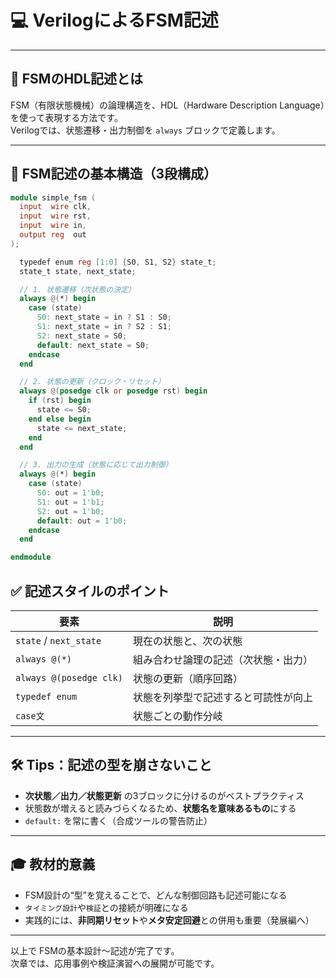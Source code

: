 # 💻 VerilogによるFSM記述

---

## 📘 FSMのHDL記述とは

FSM（有限状態機械）の論理構造を、HDL（Hardware Description Language）を使って表現する方法です。  
Verilogでは、状態遷移・出力制御を `always` ブロックで定義します。

---

## 🧩 FSM記述の基本構造（3段構成）

```verilog
module simple_fsm (
  input  wire clk,
  input  wire rst,
  input  wire in,
  output reg  out
);

  typedef enum reg [1:0] {S0, S1, S2} state_t;
  state_t state, next_state;

  // 1. 状態遷移（次状態の決定）
  always @(*) begin
    case (state)
      S0: next_state = in ? S1 : S0;
      S1: next_state = in ? S2 : S1;
      S2: next_state = S0;
      default: next_state = S0;
    endcase
  end

  // 2. 状態の更新（クロック・リセット）
  always @(posedge clk or posedge rst) begin
    if (rst) begin
      state <= S0;
    end else begin
      state <= next_state;
    end
  end

  // 3. 出力の生成（状態に応じて出力制御）
  always @(*) begin
    case (state)
      S0: out = 1'b0;
      S1: out = 1'b1;
      S2: out = 1'b0;
      default: out = 1'b0;
    endcase
  end

endmodule
```

## ✅ 記述スタイルのポイント

| 要素 | 説明 |
|------|------|
| `state` / `next_state` | 現在の状態と、次の状態 |
| `always @(*)` | 組み合わせ論理の記述（次状態・出力） |
| `always @(posedge clk)` | 状態の更新（順序回路） |
| `typedef enum` | 状態を列挙型で記述すると可読性が向上 |
| `case文` | 状態ごとの動作分岐 |

---

## 🛠 Tips：記述の型を崩さないこと

- **次状態／出力／状態更新** の3ブロックに分けるのがベストプラクティス
- 状態数が増えると読みづらくなるため、**状態名を意味あるもの**にする
- `default:` を常に書く（合成ツールの警告防止）

---

## 🎓 教材的意義

- FSM設計の“型”を覚えることで、どんな制御回路も記述可能になる
- `タイミング設計`や`検証`との接続が明確になる
- 実践的には、**非同期リセット**や**メタ安定回避**との併用も重要（発展編へ）

---

以上で FSMの基本設計〜記述が完了です。  
次章では、応用事例や検証演習への展開が可能です。

